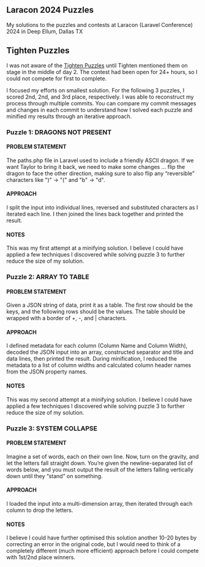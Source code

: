 ## Laracon 2024 Puzzles

My solutions to the puzzles and contests at Laracon (Laravel Conference) 2024 in Deep Ellum, Dallas TX

## Tighten Puzzles

I was not aware of the [Tighten Puzzles](https://puzzle.tighten.com/) until Tighten mentioned them on stage in the middle of day 2. The contest had been open for 24+ hours, so I could not compete for first to complete. 

I focused my efforts on smallest solution. For the following 3 puzzles, I scored 2nd, 2nd, and 3rd place, respectively. I was able to reconstruct my process through multiple commits. You can compare my commit messages and changes in each commit to understand how I solved each puzzle and minified my results through an iterative approach.

### Puzzle 1: DRAGONS NOT PRESENT

#### PROBLEM STATEMENT

The paths.php file in Laravel used to include a friendly ASCII dragon. If we want Taylor to bring it back, we need to make some changes ... flip the dragon to face the other direction, making sure to also flip any “reversible” characters like ")" → "(" and "b" → "d".

#### APPROACH

I split the input into individual lines, reversed and substituted characters as I iterated each line. I then joined the lines back together and printed the result.

#### NOTES

This was my first attempt at a minifying solution. I believe I could have applied a few techniques I discovered while solving puzzle 3 to further reduce the size of my solution.

### Puzzle 2: ARRAY TO TABLE

#### PROBLEM STATEMENT

Given a JSON string of data, print it as a table. The first row should be the keys, and the following rows should be the values. The table should be wrapped with a border of +, -, and | characters.

#### APPROACH

I defined metadata for each column (Column Name and Column Width), decoded the JSON input into an array, constructed separator and title and data lines, then printed the result. During minification, I reduced the metadata to a list of column widths and calculated column header names from the JSON property names.

#### NOTES

This was my second attempt at a minifying solution. I believe I could have applied a few techniques I discovered while solving puzzle 3 to further reduce the size of my solution.

### Puzzle 3: SYSTEM COLLAPSE

#### PROBLEM STATEMENT

Imagine a set of words, each on their own line. Now, turn on the gravity, and let the letters fall straight down. You’re given the newline-separated list of words below, and you must output the result of the letters falling vertically down until they “stand” on something.

#### APPROACH

I loaded the input into a multi-dimension array, then iterated through each column to drop the letters.

#### NOTES

I believe I could have further optimised this solution another 10-20 bytes by correcting an error in the original code, but I would need to think of a completely different (much more efficient) approach before I could compete with 1st/2nd place winners.
